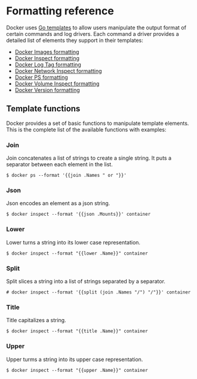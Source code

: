 <!--[metadata]>
+++
title = "Format command and log output"
description = "CLI and log output formatting reference"
keywords = ["format, formatting, output, templates, log"]
[menu.main]
parent = "engine_admin"
weight=-90
+++
<![end-metadata]-->

# Formatting reference

Docker uses [Go templates](https://golang.org/pkg/text/template/) to allow users manipulate the output format
of certain commands and log drivers. Each command a driver provides a detailed
list of elements they support in their templates:

- [Docker Images formatting](../reference/commandline/images.md#formatting)
- [Docker Inspect formatting](../reference/commandline/inspect.md#examples)
- [Docker Log Tag formatting](logging/log_tags.md)
- [Docker Network Inspect formatting](../reference/commandline/network_inspect.md)
- [Docker PS formatting](../reference/commandline/ps.md#formatting)
- [Docker Volume Inspect formatting](../reference/commandline/volume_inspect.md)
- [Docker Version formatting](../reference/commandline/version.md#examples)

## Template functions

Docker provides a set of basic functions to manipulate template elements.
This is the complete list of the available functions with examples:

### Join

Join concatenates a list of strings to create a single string.
It puts a separator between each element in the list.

	$ docker ps --format '{{join .Names " or "}}'

### Json

Json encodes an element as a json string.

	$ docker inspect --format '{{json .Mounts}}' container

### Lower

Lower turns a string into its lower case representation.

	$ docker inspect --format "{{lower .Name}}" container

### Split

Split slices a string into a list of strings separated by a separator.

	# docker inspect --format '{{split (join .Names "/") "/"}}' container

### Title

Title capitalizes a string.

	$ docker inspect --format "{{title .Name}}" container

### Upper

Upper turms a string into its upper case representation.

	$ docker inspect --format "{{upper .Name}}" container
